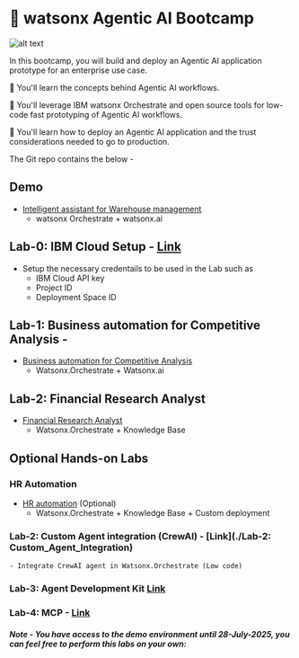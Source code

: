 # 🤖 watsonx Agentic AI Bootcamp

![alt text](/agentic-bootcamp.png)

In this bootcamp, you will build and deploy an Agentic AI application prototype for an enterprise use case.

🚀 You'll learn the concepts behind Agentic AI workflows.

🚀 You'll leverage IBM watsonx Orchestrate and open source tools for low-code fast prototyping of Agentic AI workflows.

🚀 You'll learn how to deploy an Agentic AI application and the trust considerations needed to go to production.

The Git repo contains the below - 

## Demo
- [Intelligent assistant for Warehouse management](./Lab-1:Usecases/intelligent-assistant)
    - watsonx Orchestrate + watsonx.ai

## Lab-0: IBM Cloud Setup - [Link](./Lab-0:IBM_Cloud_Setup)
- Setup the necessary credentails to be used in the Lab such as 
    - IBM Cloud API key
    - Project ID 
    - Deployment Space ID 

## Lab-1: Business automation for Competitive Analysis -
- [Business automation for Competitive Analysis](./Lab-1:Usecases/business-automation)
    - Watsonx.Orchestrate + Watsonx.ai
 
## Lab-2: Financial Research Analyst
- [Financial Research Analyst](./Lab-1:Usecases/banking-financial-research-analyst)
    - Watsonx.Orchestrate + Knowledge Base

## Optional Hands-on Labs

### HR Automation

- [HR automation](./Lab-1:Usecases/ask-hr) (Optional)
    -  Watsonx.Orchestrate + Knowledge Base + Custom deployment

### Lab-2: Custom Agent integration (CrewAI) - [Link](./Lab-2: Custom_Agent_Integration)
    - Integrate CrewAI agent in Watsonx.Orchestrate (Low code)

### Lab-3: Agent Development Kit [Link](./Lab-3:Agent_Development_Kit)

### Lab-4: MCP - [Link](./Lab-4:MCP)

##### Note - You have access to the demo environment until 28-July-2025, you can feel free to perform this labs on your own:  


    

